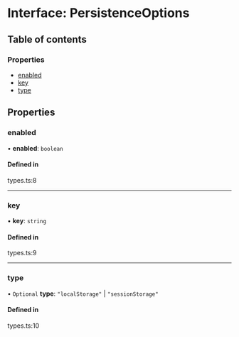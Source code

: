 # Interface: PersistenceOptions

## Table of contents

### Properties

- [enabled](PersistenceOptions.md#enabled)
- [key](PersistenceOptions.md#key)
- [type](PersistenceOptions.md#type)

## Properties

### enabled

• **enabled**: `boolean`

#### Defined in

types.ts:8

___

### key

• **key**: `string`

#### Defined in

types.ts:9

___

### type

• `Optional` **type**: ``"localStorage"`` \| ``"sessionStorage"``

#### Defined in

types.ts:10
